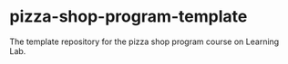 # pizza-shop-program-template
The template repository for the pizza shop program course on Learning Lab.

